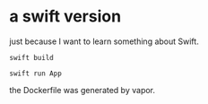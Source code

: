 # a swift version

just because I want to learn something about Swift.

`swift build`

`swift run App`

the Dockerfile was generated by vapor.